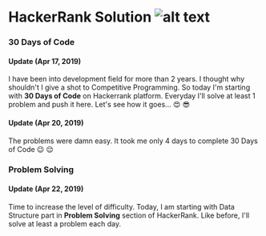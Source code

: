 # HackerRank Solution ![alt text](https://hrcdn.net/fcore/assets/brand/h_mark_sm-966d2b45e3.svg "30 days of code")

### 30 Days of Code
#### Update (Apr 17, 2019)
I have been into development field for more than 2 years. I thought why shouldn't I give a shot to Competitive Programming.
So today I'm starting with **30 Days of Code** on Hackerrank platform. Everyday I'll solve at least 1 problem and push it here. Let's see how it goes... :heart_eyes: :sunglasses:


#### Update (Apr 20, 2019)
The problems were damn easy. It took me only 4 days to complete 30 Days of Code :wink: :relieved:

### Problem Solving
#### Update (Apr 22, 2019)
Time to increase the level of difficulty. Today, I am starting with Data Structure part in **Problem Solving** section of HackerRank. Like before, I'll solve at least a problem each day.
